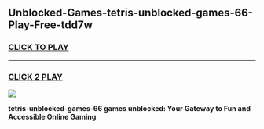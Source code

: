 
## Unblocked-Games-tetris-unblocked-games-66-Play-Free-tdd7w
<h3>
<a href="https://premium76.site?title=tetris-unblocked-games-66&ref=10A">CLICK TO PLAY</a></h3>
<hr>

<h3>
<a href="https://premium76.site?title=tetris-unblocked-games-66&ref=10A">CLICK 2 PLAY</a>
  
</h3>

<a href="https://premium76.site?title=tetris-unblocked-games-66&ref=10A"><img src="https://clearcache.store/games.png"></a>


**tetris-unblocked-games-66 games unblocked: Your Gateway to Fun and Accessible Online Gaming**
